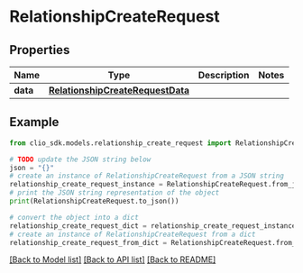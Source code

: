 # RelationshipCreateRequest


## Properties

Name | Type | Description | Notes
------------ | ------------- | ------------- | -------------
**data** | [**RelationshipCreateRequestData**](RelationshipCreateRequestData.md) |  | 

## Example

```python
from clio_sdk.models.relationship_create_request import RelationshipCreateRequest

# TODO update the JSON string below
json = "{}"
# create an instance of RelationshipCreateRequest from a JSON string
relationship_create_request_instance = RelationshipCreateRequest.from_json(json)
# print the JSON string representation of the object
print(RelationshipCreateRequest.to_json())

# convert the object into a dict
relationship_create_request_dict = relationship_create_request_instance.to_dict()
# create an instance of RelationshipCreateRequest from a dict
relationship_create_request_from_dict = RelationshipCreateRequest.from_dict(relationship_create_request_dict)
```
[[Back to Model list]](../README.md#documentation-for-models) [[Back to API list]](../README.md#documentation-for-api-endpoints) [[Back to README]](../README.md)


